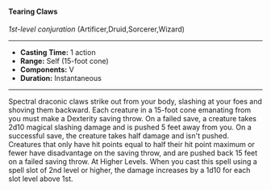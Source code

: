 #### Tearing Claws
*1st-level conjuration* (Artificer,Druid,Sorcerer,Wizard)
___
- **Casting Time:** 1 action
- **Range:** Self (15-foot cone)
- **Components:** V
- **Duration:** Instantaneous
---
Spectral draconic claws strike out from your body,
slashing at your foes and shoving them backward.
Each creature in a 15-foot cone emanating from you
must make a Dexterity saving throw. On a failed
save, a creature takes 2d10 magical slashing damage
and is pushed 5 feet away from you. On a successful
save, the creature takes half damage and isn't
pushed.
Creatures that only have hit points equal to half
their hit point maximum or fewer have
disadvantage on the saving throw, and are pushed
back 15 feet on a failed saving throw.
At Higher Levels.  When you cast this spell using
a spell slot of 2nd level or higher, the damage
increases by a 1d10 for each slot level above 1st.
